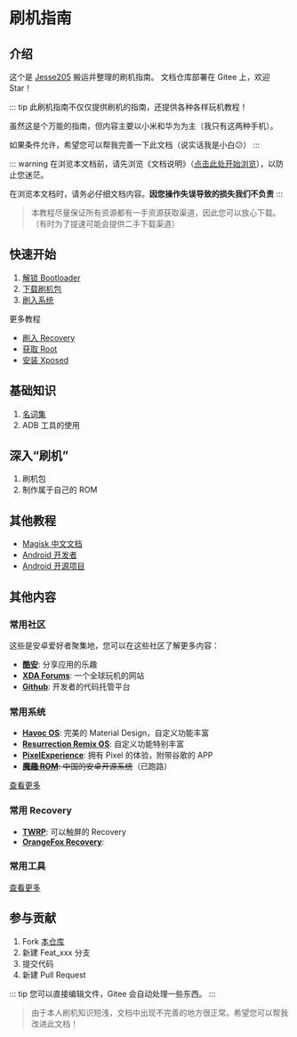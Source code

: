 # 刷机指南

## 介绍

这个是 [Jesse205](https://gitee.com/Jesse205) 搬运并整理的刷机指南。
文档仓库部署在 Gitee 上，欢迎 Star！

::: tip
此刷机指南不仅仅提供刷机的指南，还提供各种各样玩机教程！

虽然这是个万能的指南，但内容主要以小米和华为为主（我只有这两种手机）。

如果条件允许，希望您可以帮我完善一下此文档（说实话我是小白😕）
:::

::: warning
在浏览本文档前，请先浏览《文档说明》（[点击此处开始浏览](help.md)），以防止您迷茫。

在浏览本文档时，请务必仔细文档内容。__因您操作失误导致的损失我们不负责__
:::

> 本教程尽量保证所有资源都有一手资源获取渠道，因此您可以放心下载。（有时为了提速可能会提供二手下载渠道）

## 快速开始

1. [解锁 Bootloader](fast/unlock/README.md)
2. [下载刷机包](fast/download.md)
3. [刷入系统](fast/flash/system.md)

更多教程

* [刷入 Recovery](fast/flash/recovery.md)
* [获取 Root](fast/install/root/README.md)
* [安装 Xposed](fast/install/xposed/README.md)

## 基础知识

1. [名词集](normal/noun.md)
2. ADB 工具的使用

## 深入“刷机”

1. 刷机包
2. 制作属于自己的 ROM

## 其他教程

* [Magisk 中文文档](https://jesse205.github.io/MagiskChineseDocument/)
* [Android 开发者](https://developer.android.google.cn/?hl=zh-cn)
* [Android 开源项目](https://source.android.google.cn/?hl=zh-cn)

## 其他内容

### 常用社区

这些是安卓爱好者聚集地，您可以在这些社区了解更多内容：

* __[酷安](https://www.coolapk.com/)__: 分享应用的乐趣
* __[XDA Forums](https://forum.xda-developers.com/)__: 一个全球玩机的网站
* __[Github](https://github.com/)__: 开发者的代码托管平台

### 常用系统

* __[Havoc OS](https://havoc-os.com/)__: 完美的 Material Design，自定义功能丰富
* __[Resurrection Remix OS](http://resurrectionremix.com/)__: 自定义功能特别丰富
* __[PixelExperience](https://download.pixelexperience.org/)__: 拥有 Pixel 的体验，附带谷歌的 APP
* ~~__[魔趣 ROM](https://www.mokeedev.com/)__: 中国的安卓开源系统~~（已跑路）

[查看更多](fast/download.md)

### 常用 Recovery

* __[TWRP](https://twrp.me/)__: 可以触屏的 Recovery
* __[OrangeFox Recovery](https://wiki.orangefox.tech/en/home)__: 

### 常用工具

[查看更多](tools/README.md)

## 参与贡献

1. Fork [本仓库](https://gitee.com/Jesse205/FlashAndroidDevicesGuidelines)
2. 新建 Feat_xxx 分支
3. 提交代码
4. 新建 Pull Request

::: tip
您可以直接编辑文件，Gitee 会自动处理一些东西。
:::

> 由于本人刷机知识短浅，文档中出现不完善的地方很正常。希望您可以帮我改进此文档！
